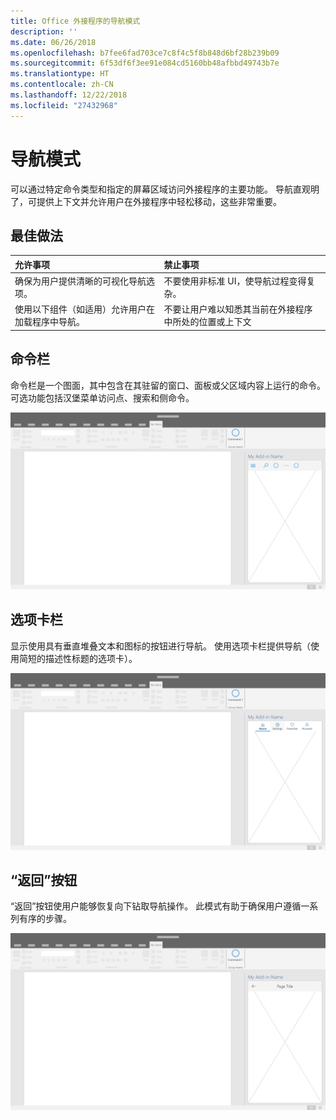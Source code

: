 ```yaml
---
title: Office 外接程序的导航模式
description: ''
ms.date: 06/26/2018
ms.openlocfilehash: b7fee6fad703ce7c8f4c5f8b848d6bf28b239b09
ms.sourcegitcommit: 6f53df6f3ee91e084cd5160bb48afbbd49743b7e
ms.translationtype: HT
ms.contentlocale: zh-CN
ms.lasthandoff: 12/22/2018
ms.locfileid: "27432968"
---
```

# <a name="navigation-patterns"></a>导航模式

可以通过特定命令类型和指定的屏幕区域访问外接程序的主要功能。 导航直观明了，可提供上下文并允许用户在外接程序中轻松移动，这些非常重要。

## <a name="best-practices"></a>最佳做法

| 允许事项    | 禁止事项 |
| :---- | :---- |
| 确保为用户提供清晰的可视化导航选项。 | 不要使用非标准 UI，使导航过程变得复杂。
| 使用以下组件（如适用）允许用户在加载程序中导航。 | 不要让用户难以知悉其当前在外接程序中所处的位置或上下文



## <a name="command-bar"></a>命令栏

命令栏是一个图面，其中包含在其驻留的窗口、面板或父区域内容上运行的命令。 可选功能包括汉堡菜单访问点、搜索和侧命令。

![命令 - 桌面任务窗格规范](../images/add-in-command-bar.png)



## <a name="tab-bar"></a>选项卡栏

显示使用具有垂直堆叠文本和图标的按钮进行导航。 使用选项卡栏提供导航（使用简短的描述性标题的选项卡）。

![选项卡栏 - 桌面任务窗格规范](../images/add-in-tab-bar.png)


## <a name="back-button"></a>“返回”按钮

“返回”按钮使用户能够恢复向下钻取导航操作。 此模式有助于确保用户遵循一系列有序的步骤。  

![“返回”按钮 - 桌面任务窗格规范](../images/add-in-back-button.png)
